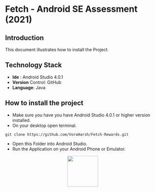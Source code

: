 # Fetch - Android SE Assessment (2021)
## Introduction
This document illustrates how to install the Project.

## Technology Stack
- **Ide** : Android Studio 4.0.1
- **Version** Control: GitHub
- **Language**: Java

## How to install the project 
- Make sure you have you have Android Studio 4.0.1 or higher version installed.
- On your desktop open terminal.

```
git clone https://github.com/VoraHarsh/Fetch-Rewards.git
```
- Open this Folder into Android Studio.
- Run the Application on your Android Phone or Emulator.

<p align="center">
  <img  src="Assets/overview.gif" width="100">
</p>
